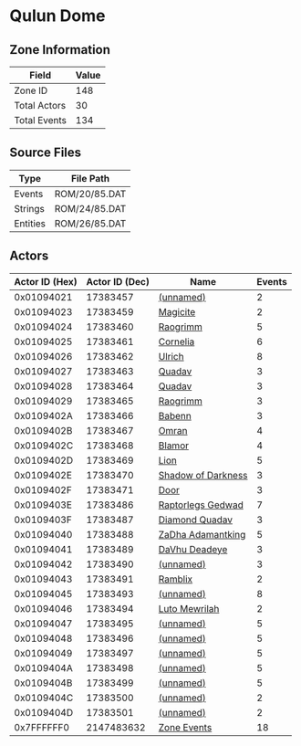 # Qulun Dome

## Zone Information

| Field        |   Value |
|--------------|---------|
| Zone ID      |     148 |
| Total Actors |      30 |
| Total Events |     134 |

## Source Files

| Type     | File Path     |
|----------|---------------|
| Events   | ROM/20/85.DAT |
| Strings  | ROM/24/85.DAT |
| Entities | ROM/26/85.DAT |

## Actors

| Actor ID (Hex)   |   Actor ID (Dec) | Name                                                           |   Events |
|------------------|------------------|----------------------------------------------------------------|----------|
| 0x01094021       |         17383457 | [(unnamed)](./17383457/)                                       |        2 |
| 0x01094023       |         17383459 | [Magicite](./17383459%20-%20Magicite/)                         |        2 |
| 0x01094024       |         17383460 | [Raogrimm](./17383460%20-%20Raogrimm/)                         |        5 |
| 0x01094025       |         17383461 | [Cornelia](./17383461%20-%20Cornelia/)                         |        6 |
| 0x01094026       |         17383462 | [Ulrich](./17383462%20-%20Ulrich/)                             |        8 |
| 0x01094027       |         17383463 | [Quadav](./17383463%20-%20Quadav/)                             |        3 |
| 0x01094028       |         17383464 | [Quadav](./17383464%20-%20Quadav/)                             |        3 |
| 0x01094029       |         17383465 | [Raogrimm](./17383465%20-%20Raogrimm/)                         |        3 |
| 0x0109402A       |         17383466 | [Babenn](./17383466%20-%20Babenn/)                             |        3 |
| 0x0109402B       |         17383467 | [Omran](./17383467%20-%20Omran/)                               |        4 |
| 0x0109402C       |         17383468 | [Blamor](./17383468%20-%20Blamor/)                             |        4 |
| 0x0109402D       |         17383469 | [Lion](./17383469%20-%20Lion/)                                 |        5 |
| 0x0109402E       |         17383470 | [Shadow of Darkness](./17383470%20-%20Shadow%20of%20Darkness/) |        3 |
| 0x0109402F       |         17383471 | [Door](./17383471%20-%20Door/)                                 |        3 |
| 0x0109403E       |         17383486 | [Raptorlegs Gedwad](./17383486%20-%20Raptorlegs%20Gedwad/)     |        7 |
| 0x0109403F       |         17383487 | [Diamond Quadav](./17383487%20-%20Diamond%20Quadav/)           |        3 |
| 0x01094040       |         17383488 | [ZaDha Adamantking](./17383488%20-%20ZaDha%20Adamantking/)     |        5 |
| 0x01094041       |         17383489 | [DaVhu Deadeye](./17383489%20-%20DaVhu%20Deadeye/)             |        3 |
| 0x01094042       |         17383490 | [(unnamed)](./17383490/)                                       |        3 |
| 0x01094043       |         17383491 | [Ramblix](./17383491%20-%20Ramblix/)                           |        2 |
| 0x01094045       |         17383493 | [(unnamed)](./17383493/)                                       |        8 |
| 0x01094046       |         17383494 | [Luto Mewrilah](./17383494%20-%20Luto%20Mewrilah/)             |        2 |
| 0x01094047       |         17383495 | [(unnamed)](./17383495/)                                       |        5 |
| 0x01094048       |         17383496 | [(unnamed)](./17383496/)                                       |        5 |
| 0x01094049       |         17383497 | [(unnamed)](./17383497/)                                       |        5 |
| 0x0109404A       |         17383498 | [(unnamed)](./17383498/)                                       |        5 |
| 0x0109404B       |         17383499 | [(unnamed)](./17383499/)                                       |        5 |
| 0x0109404C       |         17383500 | [(unnamed)](./17383500/)                                       |        2 |
| 0x0109404D       |         17383501 | [(unnamed)](./17383501/)                                       |        2 |
| 0x7FFFFFF0       |       2147483632 | [Zone Events](./Zone%20Events/)                                |       18 |